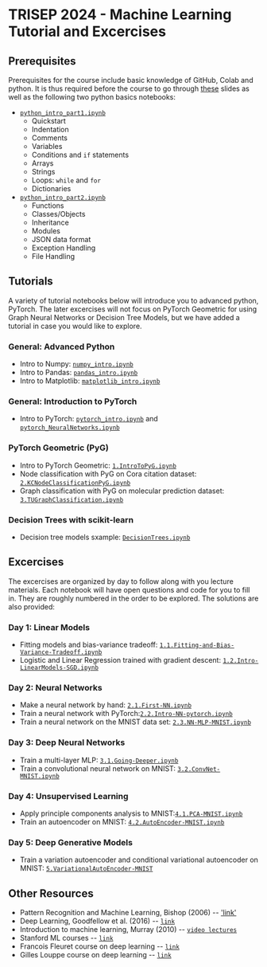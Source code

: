 # TRISEP 2024 - Machine Learning Tutorial and Excercises

## Prerequisites

Prerequisites for the course include basic knowledge of GitHub, Colab and python. It is thus required before the course to go through [these](https://github.com/makagan/TRISEP_Tutorial/blob/main/GettingStarted.pdf) slides as well as the following two python basics notebooks:

* [`python_intro_part1.ipynb`](https://github.com/makagan/TRISEP_Tutorial/blob/main/python_basics/python_intro_part1.ipynb)
    * Quickstart
    * Indentation
    * Comments
    * Variables
    * Conditions and `if` statements
    * Arrays
    * Strings
    * Loops: `while` and `for`
    * Dictionaries
* [`python_intro_part2.ipynb`](https://github.com/makagan/TRISEP_Tutorial/blob/main/python_basics/python_intro_part2.ipynb)
    * Functions
    * Classes/Objects
    * Inheritance
    * Modules
    * JSON data format
    * Exception Handling
    * File Handling

## Tutorials

A variety of tutorial notebooks below will introduce you to advanced python, PyTorch. The later excercises will not focus on PyTorch Geometric for using Graph Neural Networks or Decision Tree Models, but we have added a tutorial in case you would like to explore.

### General: Advanced Python

* Intro to Numpy: [`numpy_intro.ipynb`](https://github.com/makagan/TRISEP_Tutorial/blob/main/python_advanced/numpy_intro.ipynb)
* Intro to Pandas: [`pandas_intro.ipynb`](https://github.com/makagan/TRISEP_Tutorial/blob/main/python_advanced/pandas_intro.ipynb)
* Intro to Matplotlib: [`matplotlib_intro.ipynb`](https://github.com/makagan/TRISEP_Tutorial/blob/main/python_advanced/matplotlib_intro.ipynb)

### General: Introduction to PyTorch

* Intro to PyTorch: [`pytorch_intro.ipynb`](https://github.com/makagan/TRISEP_Tutorial/blob/main/pytorch_basics/pytorch_intro.ipynb) and [`pytorch_NeuralNetworks.ipynb`](https://github.com/makagan/TRISEP_Tutorial/blob/main/pytorch_basics/pytorch_NeuralNetworks.ipynb)


### PyTorch Geometric (PyG)
* Intro to PyTorch Geometric: [`1.IntroToPyG.ipynb`](https://github.com/makagan/TRISEP_Tutorial/blob/main/pytorch_geometric_intro/1.IntroToPyG.ipynb)
* Node classification with PyG on Cora citation dataset: [`2.KCNodeClassificationPyG.ipynb`](https://github.com/makagan/TRISEP_Tutorial/blob/main/pytorch_geometric_intro/2.KCNodeClassificationPyG.ipynb)
* Graph classification with PyG on molecular prediction dataset: [`3.TUGraphClassification.ipynb`](https://github.com/makagan/TRISEP_Tutorial/blob/main/pytorch_geometric_intro/3.TUGraphClassification.ipynb)

### Decision Trees with scikit-learn
* Decision tree models sxample: [`DecisionTrees.ipynb`](https://github.com/makagan/TRISEP_Tutorial/blob/main/sklearn_trees/DecisionTrees.ipynb)


## Excercises

The excercises are organized by day to follow along with you lecture materials. Each notebook will have open questions and code for you to fill in. They are roughly numbered in the order to be explored. The solutions are also provided:

### Day 1: Linear Models
* Fitting models and bias-variance tradeoff: [`1.1.Fitting-and-Bias-Variance-Tradeoff.ipynb`](https://github.com/makagan/TRISEP_Tutorial/blob/main/Exercises/1.1.Fitting-and-Bias-Variance-Tradeoff.ipynb)
* Logistic and Linear Regression trained with gradient descent: [`1.2.Intro-LinearModels-SGD.ipynb`](https://github.com/makagan/TRISEP_Tutorial/blob/main/Exercises/1.2.Intro-LinearModels-SGD.ipynb)

### Day 2: Neural Networks
* Make a neural network by hand: [`2.1.First-NN.ipynb`](https://github.com/makagan/TRISEP_Tutorial/blob/main/Exercises/2.1.First-NN.ipynb)
* Train a neural network with PyTorch:[`2.2.Intro-NN-pytorch.ipynb`](https://github.com/makagan/TRISEP_Tutorial/blob/main/Exercises/2.2.Intro-NN-pytorch.ipynb)
* Train a neural network on the MNIST data set: [`2.3.NN-MLP-MNIST.ipynb`](https://github.com/makagan/TRISEP_Tutorial/blob/main/Exercises/2.3.NN-MLP-MNIST.ipynb)

### Day 3: Deep Neural Networks
* Train a multi-layer MLP: [`3.1.Going-Deeper.ipynb`](https://github.com/makagan/TRISEP_Tutorial/blob/main/Exercises/3.1.Going-Deeper.ipynb)
* Train a convolutional neural network on MNIST: [`3.2.ConvNet-MNIST.ipynb`](https://github.com/makagan/TRISEP_Tutorial/blob/main/Exercises/3.2.ConvNet-MNIST.ipynb)

### Day 4: Unsupervised Learning
* Apply principle components analysis to MNIST:[`4.1.PCA-MNIST.ipynb`](https://github.com/makagan/TRISEP_Tutorial/blob/main/Exercises/4.1.PCA-MNIST.ipynb)
* Train an autoencoder on MNIST: [`4.2.AutoEncoder-MNIST.ipynb`](https://github.com/makagan/TRISEP_Tutorial/blob/main/Exercises/4.2.AutoEncoder-MNIST.ipynb)

### Day 5: Deep Generative Models
* Train a variation autoencoder and conditional variational autoencoder on MNIST: [`5.VariationalAutoEncoder-MNIST`](https://github.com/makagan/TRISEP_Tutorial/blob/main/Exercises/5.VariationalAutoEncoder-MNIST.ipynb)


## Other Resources

* Pattern Recognition and Machine Learning, Bishop (2006) -- ['link'](https://www.microsoft.com/en-us/research/publication/pattern-recognition-machine-learning/)
* Deep Learning, Goodfellow et al. (2016) -- [`link`](https://www.deeplearningbook.org/)
* Introduction to machine learning, Murray (2010) -- [`video lectures`](http://videolectures.net/bootcamp2010_murray_iml/)
* Stanford ML courses -- [`link`](https://ai.stanford.edu/stanford-ai-courses/)
* Francois Fleuret course on deep learning -- [`link`](https://fleuret.org/dlc/)
* Gilles Louppe course on deep learning -- [`link`](https://github.com/glouppe/info8010-deep-learning)

